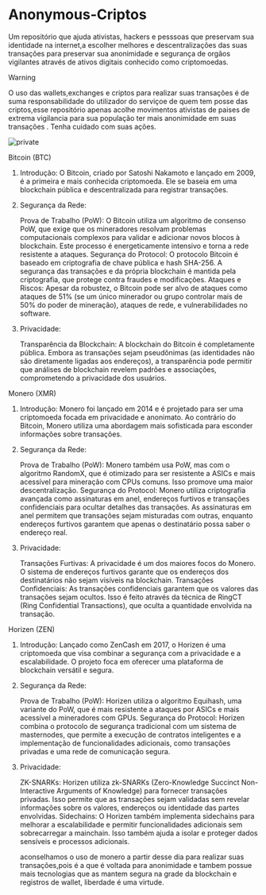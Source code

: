 # Anonymous-Criptos
Um repositório que ajuda ativistas, hackers e pesssoas que preservam sua identidade na internet,a escolher melhores  e descentralizações das suas transações para preservar sua anonimidade e segurança de orgãos vigilantes através de ativos digitais conhecido como criptomoedas. 



>[!WARNING]
> O uso das wallets,exchanges e criptos para realizar suas transações é de suma responsabilidade do utilizador do serviçoe de quem tem posse das criptos,esse repositório apenas acolhe movimentos ativistas de paises de extrema vigilancia para sua população ter mais anonimidade em suas transações . Tenha cuidado com suas ações.

![private](https://github.com/user-attachments/assets/a74d13ef-8792-40da-a754-2e3da21003d0)

Bitcoin (BTC)

1. Introdução: O Bitcoin, criado por Satoshi Nakamoto e lançado em 2009, é a primeira e mais conhecida criptomoeda. Ele se baseia em uma blockchain pública e descentralizada para registrar transações.

2. Segurança da Rede:

    Prova de Trabalho (PoW): O Bitcoin utiliza um algoritmo de consenso PoW, que exige que os mineradores resolvam problemas computacionais complexos para validar e adicionar novos blocos à blockchain. Este processo é energeticamente intensivo e torna a rede resistente a ataques.
    Segurança do Protocol: O protocolo Bitcoin é baseado em criptografia de chave pública e hash SHA-256. A segurança das transações e da própria blockchain é mantida pela criptografia, que protege contra fraudes e modificações.
    Ataques e Riscos: Apesar da robustez, o Bitcoin pode ser alvo de ataques como ataques de 51% (se um único minerador ou grupo controlar mais de 50% do poder de mineração), ataques de rede, e vulnerabilidades no software.

3. Privacidade:

    Transparência da Blockchain: A blockchain do Bitcoin é completamente pública. Embora as transações sejam pseudônimas (as identidades não são diretamente ligadas aos endereços), a transparência pode permitir que análises de blockchain revelem padrões e associações, comprometendo a privacidade dos usuários.

Monero (XMR)

1. Introdução: Monero foi lançado em 2014 e é projetado para ser uma criptomoeda focada em privacidade e anonimato. Ao contrário do Bitcoin, Monero utiliza uma abordagem mais sofisticada para esconder informações sobre transações.

2. Segurança da Rede:

    Prova de Trabalho (PoW): Monero também usa PoW, mas com o algoritmo RandomX, que é otimizado para ser resistente a ASICs e mais acessível para mineração com CPUs comuns. Isso promove uma maior descentralização.
    Segurança do Protocol: Monero utiliza criptografia avançada como assinaturas em anel, endereços furtivos e transações confidenciais para ocultar detalhes das transações. As assinaturas em anel permitem que transações sejam misturadas com outras, enquanto endereços furtivos garantem que apenas o destinatário possa saber o endereço real.

3. Privacidade:

    Transações Furtivas: A privacidade é um dos maiores focos do Monero. O sistema de endereços furtivos garante que os endereços dos destinatários não sejam visíveis na blockchain.
    Transações Confidenciais: As transações confidenciais garantem que os valores das transações sejam ocultos. Isso é feito através da técnica de RingCT (Ring Confidential Transactions), que oculta a quantidade envolvida na transação.

Horizen (ZEN)

1. Introdução: Lançado como ZenCash em 2017, o Horizen é uma criptomoeda que visa combinar a segurança com a privacidade e a escalabilidade. O projeto foca em oferecer uma plataforma de blockchain versátil e segura.

2. Segurança da Rede:

    Prova de Trabalho (PoW): Horizen utiliza o algoritmo Equihash, uma variante do PoW, que é mais resistente a ataques por ASICs e mais acessível a mineradores com GPUs.
    Segurança do Protocol: Horizen combina o protocolo de segurança tradicional com um sistema de masternodes, que permite a execução de contratos inteligentes e a implementação de funcionalidades adicionais, como transações privadas e uma rede de comunicação segura.

3. Privacidade:

    ZK-SNARKs: Horizen utiliza zk-SNARKs (Zero-Knowledge Succinct Non-Interactive Arguments of Knowledge) para fornecer transações privadas. Isso permite que as transações sejam validadas sem revelar informações sobre os valores, endereços ou identidade das partes envolvidas.
    Sidechains: O Horizen também implementa sidechains para melhorar a escalabilidade e permitir funcionalidades adicionais sem sobrecarregar a mainchain. Isso também ajuda a isolar e proteger dados sensíveis e processos adicionais.



   aconselhamos o uso de monero a partir desse dia para realizar suas transações,pois é a que é voltada para anonimidade e tambem possue mais tecnologias que as mantem segura na grade da blockchain e registros de wallet, liberdade é uma virtude.






   
